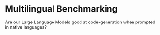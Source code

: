 # Multilingual Benchmarking
Are our Large Language Models good at code-generation when prompted in native languages?
